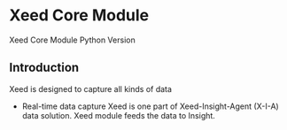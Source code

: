 # Xeed Core Module 
Xeed Core Module Python Version
## Introduction
Xeed is designed to capture all kinds of data 
* Real-time data capture
Xeed is one part of Xeed-Insight-Agent (X-I-A) data solution. Xeed module feeds the data to Insight.
